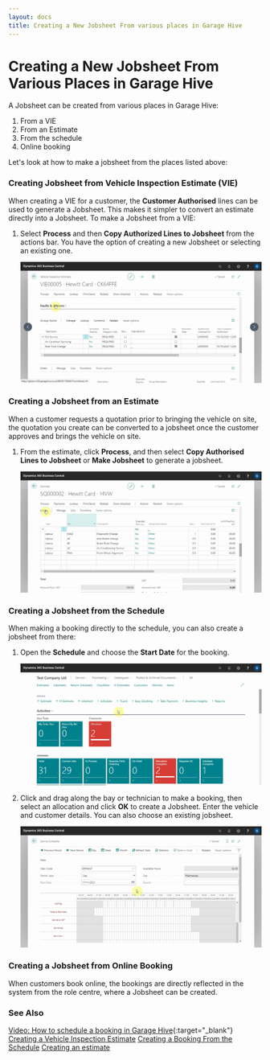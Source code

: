 ```yaml
---
layout: docs
title: Creating a New Jobsheet From various places in Garage Hive
---
```


# Creating a New Jobsheet From Various Places in Garage Hive

A Jobsheet can be created from various places in Garage Hive:

1. From a VIE
2. From an Estimate
3. From the schedule
4. Online booking

Let's look at how to make a jobsheet from the places listed above:


### Creating Jobsheet from Vehicle Inspection Estimate (VIE)
When creating a VIE for a customer, the **Customer Authorised** lines can be used to generate a Jobsheet. This makes it simpler to convert an estimate directly into a Jobsheet. To make a Jobsheet from a VIE:
1. Select **Process** and then **Copy Authorized Lines to Jobsheet** from the actions bar. You have the option of creating a new Jobsheet or selecting an existing one.

   ![](media/garagehive-jobsheet-create1.gif)

### Creating a Jobsheet from an Estimate
When a customer requests a quotation prior to bringing the vehicle on site, the quotation you create can be converted to a jobsheet once the customer approves and brings the vehicle on site.
1. From the estimate, click **Process**, and then select **Copy Authorised Lines to Jobsheet** or **Make Jobsheet** to generate a jobsheet.

   ![](media/garagehive-jobsheet-create4.gif)

### Creating a Jobsheet from the Schedule
When making a booking directly to the schedule, you can also create a jobsheet from there:
1. Open the **Schedule** and choose the **Start Date** for the booking. 

   ![](media/garagehive-jobsheet-create2.gif)

2. Click and drag along the bay or technician to make a booking, then select an allocation and click **OK** to create a Jobsheet. Enter the vehicle and customer details. You can also choose an existing jobsheet.

   ![](media/garagehive-jobsheet-create3.gif)  

### Creating a Jobsheet from Online Booking
When customers book online, the bookings are directly reflected in the system from the role centre, where a Jobsheet can be created.

### **See Also**

[Video: How to schedule a booking in Garage Hive](https://www.youtube.com/watch?v=4bic2AH6Lrw){:target="_blank"}
[Creating a Vehicle Inspection Estimate](garagehive-VHC.html)
[Creating a Booking From the Schedule](garagehive-create-a-booking.html)
[Creating an estimate](garagehive-create-an-estimate.html)